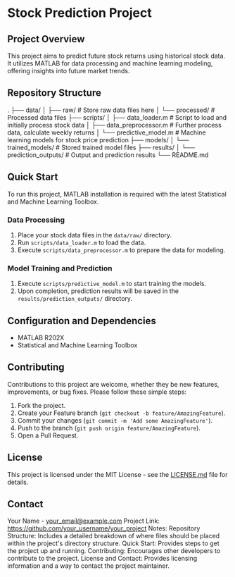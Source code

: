 # Stock Prediction Project

## Project Overview
This project aims to predict future stock returns using historical stock data. It utilizes MATLAB for data processing and machine learning modeling, offering insights into future market trends.

## Repository Structure
.
├── data/
│ ├── raw/ # Store raw data files here
│ └── processed/ # Processed data files
├── scripts/
│ ├── data_loader.m # Script to load and initially process stock data
│ ├── data_preprocessor.m # Further process data, calculate weekly returns
│ └── predictive_model.m # Machine learning models for stock price prediction
├── models/
│ └── trained_models/ # Stored trained model files
├── results/
│ └── prediction_outputs/ # Output and prediction results
└── README.md

## Quick Start
To run this project, MATLAB installation is required with the latest Statistical and Machine Learning Toolbox.

### Data Processing
1. Place your stock data files in the `data/raw/` directory.
2. Run `scripts/data_loader.m` to load the data.
3. Execute `scripts/data_preprocessor.m` to prepare the data for modeling.

### Model Training and Prediction
1. Execute `scripts/predictive_model.m` to start training the models.
2. Upon completion, prediction results will be saved in the `results/prediction_outputs/` directory.

## Configuration and Dependencies
- MATLAB R202X
- Statistical and Machine Learning Toolbox

## Contributing
Contributions to this project are welcome, whether they be new features, improvements, or bug fixes. Please follow these simple steps:
1. Fork the project.
2. Create your Feature branch (`git checkout -b feature/AmazingFeature`).
3. Commit your changes (`git commit -m 'Add some AmazingFeature'`).
4. Push to the branch (`git push origin feature/AmazingFeature`).
5. Open a Pull Request.

## License
This project is licensed under the MIT License - see the [LICENSE.md](LICENSE) file for details.

## Contact
Your Name - [your_email@example.com](mailto:your_email@example.com)
Project Link: https://github.com/your_username/your_project
Notes:
Repository Structure: Includes a detailed breakdown of where files should be placed within the project's directory structure.
Quick Start: Provides steps to get the project up and running.
Contributing: Encourages other developers to contribute to the project.
License and Contact: Provides licensing information and a way to contact the project maintainer.
